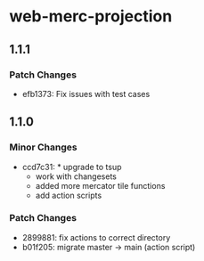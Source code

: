 # web-merc-projection

## 1.1.1

### Patch Changes

- efb1373: Fix issues with test cases

## 1.1.0

### Minor Changes

- ccd7c31: \* upgrade to tsup
  - work with changesets
  - added more mercator tile functions
  - add action scripts

### Patch Changes

- 2899881: fix actions to correct directory
- b01f205: migrate master -> main (action script)
